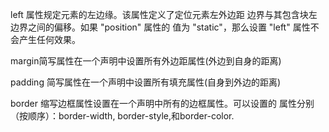 left 属性规定元素的左边缘。该属性定义了定位元素左外边距
边界与其包含块左边界之间的偏移。如果 "position" 属性的
值为 "static"，那么设置 "left" 属性不会产生任何效果。

margin简写属性在一个声明中设置所有外边距属性(外边到自身的距离)

padding 简写属性在一个声明中设置所有填充属性(自身到外边的距离)

border 缩写边框属性设置在一个声明中所有的边框属性。可以设置的
属性分别（按顺序）：border-width, border-style,和border-color.